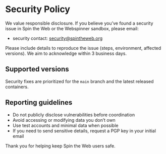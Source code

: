 # Security Policy

We value responsible disclosure. If you believe you’ve found a security issue in Spin the Web or the Webspinner sandbox, please email:

- security contact: security@spintheweb.org

Please include details to reproduce the issue (steps, environment, affected versions). We aim to acknowledge within 3 business days.

## Supported versions

Security fixes are prioritized for the `main` branch and the latest released containers.

## Reporting guidelines

- Do not publicly disclose vulnerabilities before coordination
- Avoid accessing or modifying data you don’t own
- Use test accounts and minimal data when possible
- If you need to send sensitive details, request a PGP key in your initial email

Thank you for helping keep Spin the Web users safe.
